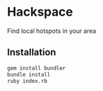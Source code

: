 # Hackspace

Find local hotspots in your area

## Installation

```bash
gem install bundler
bundle install
ruby index.rb
```
